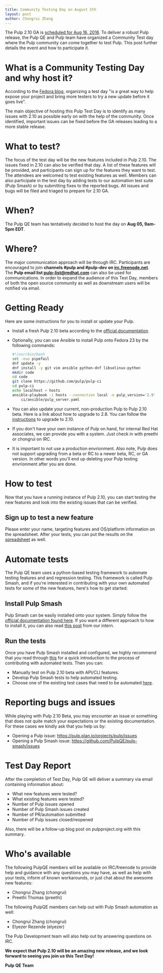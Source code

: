 ```yaml
---
title: Community Testing Day on August 5th
layout: post
author: Chongrui Zhang
---
```


The Pulp 2.10 GA is [scheduled for Aug 16,
2016](https://pulp.plan.io/projects/pulp/wiki/Release_Schedule). To deliver a robust Pulp release,
the Pulp QE and Pulp team have organized a Community Test day where the Pulp community can come
together to test Pulp. This post further details the event and how to participate it.

# What is a Community Testing Day and why host it?

According to the [Fedora blog](https://communityblog.fedoraproject.org/hosting-fedora-test-day/),
organizing a test day "is a great way to help expose your project and bring more testers to try a
new update before it goes live".

The main objective of hosting this Pulp Test Day is to identify as many issues with 2.10 as possible
early on with the help of the community. Once identified, important issues can be fixed before the
GA releases leading to a more stable release.

# What to test?

The focus of the test day will be the new features included in Pulp 2.10. The issues fixed in 2.10
can also be verified that day. A list of these features will be provided, and participants can sign
up for the features they want to test. The attendees are welcomed to test existing features as well.
Members can also participate in the test day by adding tests to our automation test suite (Pulp
Smash) or by submitting fixes to the reported bugs. All issues and bugs will be filed and triaged to
prepare for 2.10 GA.

# When?

The Pulp QE team has tentatively decided to host the day on **Aug 05, 9am-5pm EDT**.

# Where?

The major communication approach will be through IRC. Participants are encouraged to join **channels
#pulp and #pulp-dev on [irc.freenode.net](https://freenode.net/)**. The **Pulp email list
pulp-list@redhat.com** can also be used for communications. In order to expand the audience of this
Test Day, members of both the open source community as well as downstream users will be notified via
email.

# Getting Ready

Here are some instructions for you to install or update your Pulp.

- Install a fresh Pulp 2.10 beta according to the [official documentation](http://docs.pulpproject.org/user-guide/installation/index.html).

- Optionally, you can use Ansible to install Pulp onto Fedora 23 by the following commands:

  ```bash
  #!/usr/bin/bash
  set -euo pipefail
  dnf update -y
  dnf install -y git vim ansible python-dnf libselinux-python
  mkdir code
  cd code
  git clone https://github.com/pulp/pulp-ci
  cd pulp-ci
  echo localhost > hosts
  ansible-playbook -i hosts --connection local -e pulp_version='2.9' \
      ci/ansible/pulp_server.yaml
  ```

- You can also update your current, non-production Pulp to Pulp 2.10 beta. Here is a link about how
  to upgrade to 2.8. You can follow the [instructions](http://docs.pulpproject.org/user-guide/release-notes/2.8.x.html#upgrade-instructions) to upgrade to 2.10.

- If you don't have your own instance of Pulp on hand, for internal Red Hat associates, we can
  provide you with a system. Just check in with preethi or chongrui on IRC.

- It is important to not use a production envrionment. Also note, Pulp does not support upgrading
  from a beta or RC to a newer beta, RC, or GA version. In other words you'll end up deleting your
Pulp testing envrionment after you are done.

# How to test

Now that you have a running instance of Pulp 2.10, you can start testing the new features and look
into the existing issues that can be verified.

## Sign up to test a new feature

Please enter your name, targeting features and OS/platform information on the spreadsheet. After
your tests, you can put the results on the
[spreadsheet](https://docs.google.com/spreadsheets/d/1XgD43QI7ELYWFI_eeZdWqHwtCZDywMX-uGTrSZJvPX0/edit#gid=12432565) as well.

# Automate tests

The Pulp QE team uses a python-based testing framework to automate testing features and and
regression testing. This framework is called Pulp Smash, and if you're interested in contributing
with your own automated tests for some of the new features, here's how to get started:

## Install Pulp Smash

Pulp Smash can be easily installed onto your system. Simply follow the [official documentation found
here](http://pulp-smash.readthedocs.io/en/latest/index.html). If you want a different approach to
how to install it, you can also read [this
post](http://www.pulpproject.org/2016/07/05/getting-started-on-pulp-and-pulp-smash-a-pulpqe-intern-summary/)
from our intern.

## Run the tests

Once you have Pulp Smash installed and configured, we highly recommend that you read through
[this](http://pulp-smash.readthedocs.io/en/latest/about.html#contributing) for a quick introduction
to the process of contributing with automated tests. Then you can:

- Manually test on Pulp 2.10 beta with API/CLI features.
- Develop Pulp Smash tests to help automated testing.
- Choose one of the existing test cases that need to be automated
  [here](https://github.com/PulpQE/pulp-smash/issues).

# Reporting bugs and issues

While playing with Pulp 2.10 Beta, you may encounter an issue or something that does not quite match
your expectations or the existing documentation. For these cases we kindly ask that you help us by:

- Opening a Pulp issue: <https://pulp.plan.io/projects/pulp/issues>
- Opening a Pulp Smash issue: <https://github.com/PulpQE/pulp-smash/issues>

# Test Day Report

After the completion of Test Day, Pulp QE  will deliver a summary via email containing information
about:

- What new features were tested?
- What existing features were tested?
- Number of Pulp issues opened
- Number of Pulp Smash issues created
- Number of PR/automation submitted
- Number of Pulp issues closed/reopened

Also, there will be a follow-up blog post on pulpproject.org with this summary.


# Who's available

The following PulpQE members will be available on IRC/freenode to provide help and guidance with any
questions you may have, as well as help with your tests, inform of known workarounds, or just chat
about the awesome new features:

- Chongrui Zhang (chongrui)
- Preethi Thomas (preethi)

The following  PulpQE members can help out with Pulp Smash automation as well:

- Chongrui Zhang (chongrui)
- Elyezer Rezende (elyezer)

The Pulp Development team will also help out by answering questions on IRC.

**We expect that Pulp 2.10 will be an amazing new release, and we look forward to seeing you join
us this Test Day!**

**Pulp QE Team**


